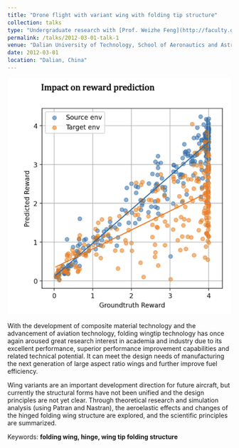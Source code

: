 ```yaml
---
title: "Drone flight with variant wing with folding tip structure"
collection: talks
type: "Undergraduate research with [Prof. Weizhe Feng](http://faculty.dlut.edu.cn/2018011008/en/index.htm)"
permalink: /talks/2012-03-01-talk-1
venue: "Dalian University of Technology, School of Aeronautics and Astronautics"
date: 2012-03-01
location: "Dalian, China"
---
```

![Description of my talk](/images/pub_2.png)

With the development of composite material technology and the advancement of aviation technology, folding wingtip technology has once again aroused great research interest in academia and industry due to its excellent performance, superior performance improvement capabilities and related technical potential. It can meet the design needs of manufacturing the next generation of large aspect ratio wings and further improve fuel efficiency.

Wing variants are an important development direction for future aircraft, but currently the structural forms have not been unified and the design principles are not yet clear. Through theoretical research and simulation analysis (using Patran and Nastran), the aeroelastic effects and changes of the hinged folding wing structure are explored, and the scientific principles are summarized.

Keywords: **folding wing, hinge, wing tip folding structure**
